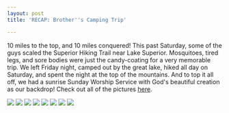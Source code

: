 ```yaml
---
layout: post
title: 'RECAP: Brother''s Camping Trip'

---
```


10 miles to the top, and 10 miles conquered! This past Saturday, some of the guys scaled the Superior Hiking Trail near Lake Superior. Mosquitoes, tired legs, and sore bodies were just the candy-coating for a very memorable trip. We left Friday night, camped out by the great lake, hiked all day on Saturday, and spent the night at the top of the mountains. And to top it all off, we had a sunrise Sunday Worship Service with God's beautiful creation as our backdrop! Check out all of the pictures [here](http://www.flickr.com/photos/gpminneapolis/sets/72157630663064104/).

![](http://www.acts2fellowship.org/minnesota/wp-content/uploads/2012/07/7608239826_c8dddd9917_b.jpg)
![](http://www.acts2fellowship.org/minnesota/wp-content/uploads/2012/07/7608216264_c16a77c3be_b.jpg)
![](http://www.acts2fellowship.org/minnesota/wp-content/uploads/2012/07/7608177726_99c55556e7_b.jpg)
![](http://www.acts2fellowship.org/minnesota/wp-content/uploads/2012/07/7608163490_2d3792b1f4_b.jpg)
![](http://www.acts2fellowship.org/minnesota/wp-content/uploads/2012/07/7608160998_88be2c6638_b.jpg)
![](http://www.acts2fellowship.org/minnesota/wp-content/uploads/2012/07/7608115954_c24dfa9201_b.jpg)
![](http://www.acts2fellowship.org/minnesota/wp-content/uploads/2012/07/7608092162_5e83e7e6eb_b.jpg)
![](http://www.acts2fellowship.org/minnesota/wp-content/uploads/2012/07/7608088718_5e6420d381_b.jpg)